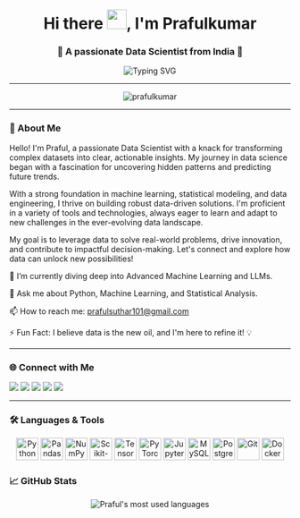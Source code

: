 <h1 align="center">Hi there <img src="https://media.giphy.com/media/hvRJCLFzcasrR4ia7z/giphy.gif" width="35">, I'm Prafulkumar</h1>
<h3 align="center">🚀 A passionate Data Scientist from India 🚀</h3>



<p align="center">
  <img src="https://readme-typing-svg.demolab.com?font=Fira+Code&size=22&pause=1000&color=F77A68&center=true&vCenter=true&width=435&lines=Data+Science+%7C+ML+%7C+DL+%7C+NLP;Python+%7C+Prompt+Engineering;Always+Learning+New+Tech+%F0%9F%9A%80" alt="Typing SVG" />
</p>


---

<p align="center">
  <img src="https://komarev.com/ghpvc/?username=PrafulKumar-1&label=Profile%20views&color=0e75b6&style=flat" alt="prafulkumar" />
</p>

---


### 🔭 About Me
<p>
Hello! I'm Praful, a passionate Data Scientist with a knack for transforming complex datasets into clear, actionable insights. My journey in data science began with a fascination for uncovering hidden patterns and predicting future trends.

With a strong foundation in machine learning, statistical modeling, and data engineering, I thrive on building robust data-driven solutions. I'm proficient in a variety of tools and technologies, always eager to learn and adapt to new challenges in the ever-evolving data landscape.

My goal is to leverage data to solve real-world problems, drive innovation, and contribute to impactful decision-making. Let's connect and explore how data can unlock new possibilities!

</p>

🌱 I’m currently diving deep into Advanced Machine Learning and LLMs.

💬 Ask me about Python, Machine Learning, and Statistical Analysis.

📫 How to reach me: prafulsuthar101@gmail.com

⚡ Fun Fact: I believe data is the new oil, and I'm here to refine it! 💡


---

### 🌐 Connect with Me
<!-- ❗ IMPORTANT: Replace the placeholders below with your actual links! -->

<p align="left">
  <a href="" target="blank"><img src="https://img.shields.io/badge/Twitter-%231DA1F2.svg?&style=for-the-badge&logo=twitter&logoColor=white"/></a>
  <a href="https://linkedin.com/in/yug thakkar" target="blank"><img src="https://img.shields.io/badge/LinkedIn-%230077B5.svg?&style=for-the-badge&logo=linkedin&logoColor=white"/></a>
  <a href="" target="blank"><img src="https://img.shields.io/badge/Kaggle-20BEFF?style=for-the-badge&logo=kaggle&logoColor=white"/></a>
  <a href="" target="blank"><img src="https://img.shields.io/badge/LeetCode-FFA116?style=for-the-badge&logo=leetcode&logoColor=black"/></a>
  <a href="" target="blank"><img src="https://img.shields.io/badge/Discord-7289DA.svg?&style=for-the-badge&logo=discord&logoColor=white"/></a>
</p>

---


### 🛠️ Languages & Tools
<p align="center">
<img src="https://cdn.jsdelivr.net/gh/devicons/devicon/icons/python/python-original.svg" alt="Python" width="40" height="40"/>
<img src="https://cdn.jsdelivr.net/gh/devicons/devicon/icons/pandas/pandas-original-wordmark.svg" alt="Pandas" width="40" height="40"/>
<img src="https://cdn.jsdelivr.net/gh/devicons/devicon/icons/numpy/numpy-original.svg" alt="NumPy" width="40" height="40"/>
<img src="https://cdn.jsdelivr.net/gh/devicons/devicon/icons/scikitlearn/scikitlearn-original.svg" alt="Scikit-learn" width="40" height="40"/>
<img src="https://cdn.jsdelivr.net/gh/devicons/devicon/icons/tensorflow/tensorflow-original.svg" alt="TensorFlow" width="40" height="40"/>
<img src="https://cdn.jsdelivr.net/gh/devicons/devicon/icons/pytorch/pytorch-original.svg" alt="PyTorch" width="40" height="40"/>
<img src="https://cdn.jsdelivr.net/gh/devicons/devicon/icons/jupyter/jupyter-original-wordmark.svg" alt="Jupyter" width="40" height="40"/>
<img src="https://cdn.jsdelivr.net/gh/devicons/devicon/icons/mysql/mysql-original-wordmark.svg" alt="MySQL" width="40" height="40"/>
<img src="https://cdn.jsdelivr.net/gh/devicons/devicon/icons/postgresql/postgresql-original.svg" alt="PostgreSQL" width="40" height="40"/>
<img src="https://cdn.jsdelivr.net/gh/devicons/devicon/icons/git/git-original.svg" alt="Git" width="40" height="40"/>
<img src="https://cdn.jsdelivr.net/gh/devicons/devicon/icons/docker/docker-original-wordmark.svg" alt="Docker" width="40" height="40"/>
</p>


### 📈 GitHub Stats
<!-- I've added a cache parameter to force GitHub to reload the images. -->
<p align="center">
  <img src="https://github-readme-stats.vercel.app/api/top-langs/?username=PrafulKumar-1&layout=compact&theme=tokyonight" alt="Praful's most used languages"/>
</p>
